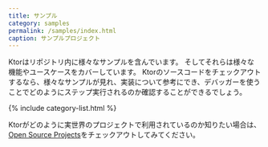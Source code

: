 ```yaml
---
title: サンプル
category: samples
permalink: /samples/index.html
caption: サンプルプロジェクト
---
```


Ktorはリポジトリ内に様々なサンプルを含んでいます。
そしてそれらは様々な機能やユースケースをカバーしています。
Ktorのソースコードをチェックアウトするなら、様々なサンプルが見れ、実装について参考にでき、デバッガーを使うことでどのようにステップ実行されるのか確認することができるでしょう。

{% include category-list.html %}

Ktorがどのように実世界のプロジェクトで利用されているのか知りたい場合は、[Open Source Projects](open-source)をチェックアウトしてみてください。
